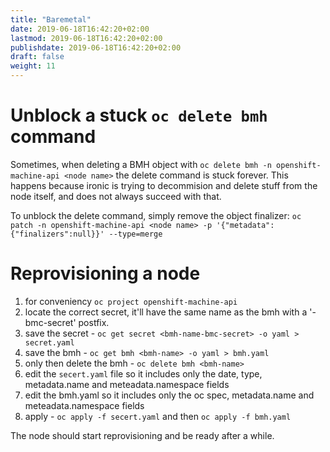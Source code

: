 ```yaml
---
title: "Baremetal"
date: 2019-06-18T16:42:20+02:00
lastmod: 2019-06-18T16:42:20+02:00
publishdate: 2019-06-18T16:42:20+02:00
draft: false
weight: 11
---
```


# Unblock a stuck `oc delete bmh` command

Sometimes, when deleting a BMH object with `oc delete bmh -n openshift-machine-api <node name>`
the delete command is stuck forever.
This happens because ironic is trying to decommision and delete stuff from the node itself, and does not always succeed with that.

To unblock the delete command, simply remove the object finalizer:
`oc patch -n openshift-machine-api <node name> -p '{"metadata":{"finalizers":null}}' --type=merge`

# Reprovisioning a node

1. for conveniency `oc project openshift-machine-api`
1. locate the correct secret, it'll have the same name as the bmh with a '-bmc-secret' postfix.
1. save the secret - `oc get secret <bmh-name-bmc-secret> -o yaml > secret.yaml`
1. save the bmh - `oc get bmh <bmh-name> -o yaml > bmh.yaml`
1. only then delete the bmh - `oc delete bmh <bmh-name>`
1. edit the `secert.yaml` file so it includes only the date, type, metadata.name and meteadata.namespace fields
1. edit the bmh.yaml so it includes only the oc spec, metadata.name and meteadata.namespace fields
1. apply - `oc apply -f secert.yaml` and then `oc apply -f bmh.yaml`

The node should start reprovisioning and be ready after a while.
